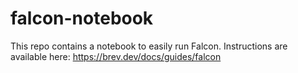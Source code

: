 # falcon-notebook
This repo contains a notebook to easily run Falcon. Instructions are available here: https://brev.dev/docs/guides/falcon
